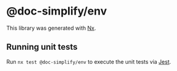 # @doc-simplify/env

This library was generated with [Nx](https://nx.dev).

## Running unit tests

Run `nx test @doc-simplify/env` to execute the unit tests via [Jest](https://jestjs.io).
